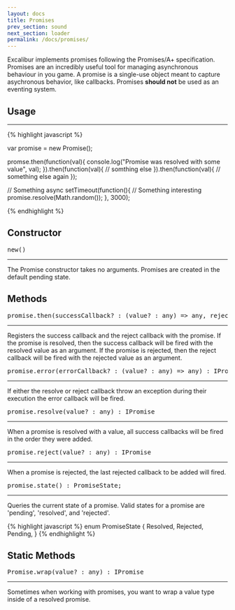 ```yaml
---
layout: docs
title: Promises
prev_section: sound
next_section: loader
permalink: /docs/promises/
---
```


Excalibur implements promises following the Promises/A+ specification. Promises
are an incredibly useful tool for managing asynchronous behaviour in you game. A 
promise is a single-use object meant to capture asychronous behavior, like 
callbacks. Promises **should not** be used as an eventing system.

## Usage
--------
{% highlight javascript %}

var promise = new Promise();

promse.then(function(val){
	console.log("Promise was resolved with some value", val);
}).then(function(val){
	// somthing else 
}).then(function(val){
	// something else again
});

// Something async
setTimeout(function(){
	// Something interesting
	promise.resolve(Math.random());	
}, 3000);

{% endhighlight %}


## Constructor 
<pre>new<T>()</pre>
--------------

The Promise constructor takes no arguments. Promises are created in the default
pending state.

## Methods
<pre>promise.then(successCallback? : (value? : any) => any, rejectCallback? : (value? : any) => any) : IPromise</pre>
------------------

Registers the success callback and the reject callback with the promise. If 
the promise is resolved, then the success callback will be fired with the 
resolved value as an argument. If the promise is rejected, then the reject
callback will be fired with the rejected value as an argument.

<pre>promise.error(errorCallback? : (value? : any) => any) : IPromise</pre>
------------------

If either the resolve or reject callback throw an exception during their 
execution the error callback will be fired.

<pre>promise.resolve(value? : any) : IPromise</pre>
------------------

When a promise is resolved with a value, all success callbacks will be fired
in the order they were added.

<pre>promise.reject(value? : any) : IPromise</pre>
------------------

When a promise is rejected, the last rejected callback to be added will fired.


<pre>promise.state() : PromiseState;</pre>
------------------

Queries the current state of a promise. Valid states for a promise are 'pending',
'resolved', and 'rejected'.

{% highlight javascript %}
enum PromiseState {
   Resolved,
   Rejected,
   Pending,
}
{% endhighlight %}

## Static Methods

<pre>Promise.wrap(value? : any) : IPromise</pre>
------------------

Sometimes when working with promises, you want to wrap a value type inside of a
resolved promise. 
